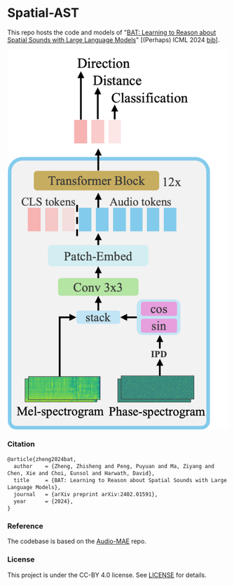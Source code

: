 # Spatial-AST

This repo hosts the code and models of "[BAT: Learning to Reason about Spatial Sounds with Large Language Models](https://arxiv.org/abs/2402.01591)" [(Perhaps) ICML 2024 [bib](https://github.com/zszheng147/Spatial-AST#citation)].


<p align="center">
  <img align="middle" width="800" src="assets/Spatial-AST.png"/>
</p>

### Citation
```
@article{zheng2024bat,
  author    = {Zheng, Zhisheng and Peng, Puyuan and Ma, Ziyang and Chen, Xie and Choi, Eunsol and Harwath, David},
  title     = {BAT: Learning to Reason about Spatial Sounds with Large Language Models},
  journal   = {arXiv preprint arXiv:2402.01591},
  year      = {2024},
}
```

### Reference
The codebase is based on the [Audio-MAE](https://github.com/facebookresearch/AudioMAE/tree/main) repo.


### License
This project is under the CC-BY 4.0 license. See [LICENSE](LICENSE) for details.